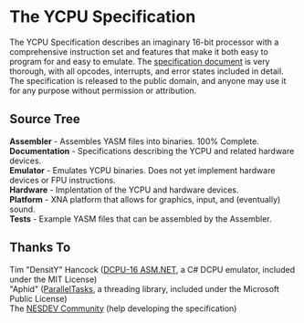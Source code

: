 The YCPU Specification
====

The YCPU Specification describes an imaginary 16-bit processor with a comprehensive instruction set and features that make it both easy to program for and easy to emulate. The [specification document](https://github.com/ZaneDubya/YCPU/blob/master/Documentation/ycpu.txt "YCPU Specification Document") is very thorough, with all opcodes, interrupts, and error states included in detail. The specification is released to the public domain, and anyone may use it for any purpose without permission or attribution.

Source Tree
----
**Assembler** - Assembles YASM files into binaries. 100% Complete.  
**Documentation** - Specifications describing the YCPU and related hardware devices.  
**Emulator** - Emulates YCPU binaries. Does not yet implement hardware devices or FPU instructions.  
**Hardware** - Implentation of the YCPU and hardware devices.  
**Platform** - XNA platform that allows for graphics, input, and (eventually) sound.  
**Tests** - Example YASM files that can be assembled by the Assembler.

Thanks To
----
Tim "DensitY" Hancock ([DCPU-16 ASM.NET](https://github.com/densitynz/DCPU-16-ASM.NET), a C# DCPU emulator, included under the MIT License)  
"Aphid" ([ParallelTasks](http://http://paralleltasks.codeplex.com/), a threading library, included under the Microsoft Public License)  
The [NESDEV Community](http://www.nesdev.com) (help developing the specification)
